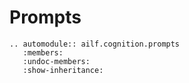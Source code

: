 # Prompts

```{eval-rst}
.. automodule:: ailf.cognition.prompts
   :members:
   :undoc-members:
   :show-inheritance:
```
